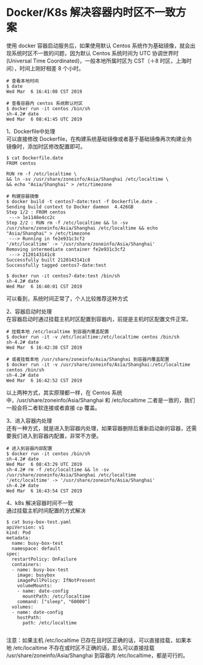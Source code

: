 Docker/K8s 解决容器内时区不一致方案
===================================
使用 docker 容器启动服务后，如果使用默认 Centos 系统作为基础镜像，就会出现系统时区不一致的问题，因为默认 Centos 系统时间为 UTC 协调世界时 (Universal Time Coordinated)，一般本地所属时区为 CST（＋8 时区，上海时间），时间上刚好相差 8 个小时。  

```
# 查看本地时间
$ date
Wed Mar  6 16:41:08 CST 2019

# 查看容器内 centos 系统默认时区
$ docker run -it centos /bin/sh
sh-4.2# date
Wed Mar  6 08:41:45 UTC 2019
```  

1、Dockerfile中处理  
可以直接修改 Dockerfile，在构建系统基础镜像或者基于基础镜像再次构建业务镜像时，添加时区修改配置即可。  
```
$ cat Dockerfile.date
FROM centos

RUN rm -f /etc/localtime \
&& ln -sv /usr/share/zoneinfo/Asia/Shanghai /etc/localtime \
&& echo "Asia/Shanghai" > /etc/timezone

# 构建容器镜像
$ docker build -t centos7-date:test -f Dockerfile.date .
Sending build context to Docker daemon  4.426GB
Step 1/2 : FROM centos
 ---> 1e1148e4cc2c
Step 2/2 : RUN rm -f /etc/localtime && ln -sv /usr/share/zoneinfo/Asia/Shanghai /etc/localtime && echo "Asia/Shanghai" > /etc/timezone
 ---> Running in fe2e931c3cf2
'/etc/localtime' -> '/usr/share/zoneinfo/Asia/Shanghai'
Removing intermediate container fe2e931c3cf2
 ---> 2120143141c8
Successfully built 2120143141c8
Successfully tagged centos7-date:test

$ docker run -it centos7-date:test /bin/sh
sh-4.2# date
Wed Mar  6 16:40:01 CST 2019
```  
可以看到，系统时间正常了，个人比较推荐这种方式  

2、容器启动时处理  
在容器启动时通过挂载主机时区配置到容器内，前提是主机时区配置文件正常。  
```
# 挂载本地 /etc/localtime 到容器内覆盖配置
$ docker run -it -v /etc/localtime:/etc/localtime centos /bin/sh
sh-4.2# date
Wed Mar  6 16:42:38 CST 2019

# 或者挂载本地 /usr/share/zoneinfo/Asia/Shanghai 到容器内覆盖配置
$ docker run -it -v /usr/share/zoneinfo/Asia/Shanghai:/etc/localtime centos /bin/sh
sh-4.2# date
Wed Mar  6 16:42:52 CST 2019
```  
以上两种方式，其实原理都一样，在 Centos 系统中，/usr/share/zoneinfo/Asia/Shanghai 和 /etc/localtime 二者是一致的，我们一般会将二者软连接或者直接 cp 覆盖。  

3、进入容器内处理  
还有一种方式，就是进入到容器内处理，如果容器删除后重新启动新的容器，还需要我们进入到容器内配置，非常不方便。  
```
# 进入到容器内部配置
$ docker run -it centos /bin/sh
sh-4.2# date
Wed Mar  6 08:43:29 UTC 2019
sh-4.2# rm -f /etc/localtime && ln -sv /usr/share/zoneinfo/Asia/Shanghai /etc/localtime
'/etc/localtime' -> '/usr/share/zoneinfo/Asia/Shanghai'
sh-4.2# date
Wed Mar  6 16:43:54 CST 2019
```  

4、k8s 解决容器时间不一致  
通过挂载主机时间配置的方式解决  
```
$ cat busy-box-test.yaml
apiVersion: v1
kind: Pod
metadata:
  name: busy-box-test
  namespace: default
spec:
  restartPolicy: OnFailure
  containers:
  - name: busy-box-test
    image: busybox
    imagePullPolicy: IfNotPresent
    volumeMounts:
    - name: date-config
      mountPath: /etc/localtime
    command: ["sleep", "60000"]
  volumes:
  - name: date-config
    hostPath:
      path: /etc/localtime
               
```  
注意：如果主机 /etc/localtime 已存在且时区正确的话，可以直接挂载，如果本地 /etc/localtime 不存在或时区不正确的话，那么可以直接挂载 /usr/share/zoneinfo/Asia/Shanghai 到容器内 /etc/localtime，都是可行的。




